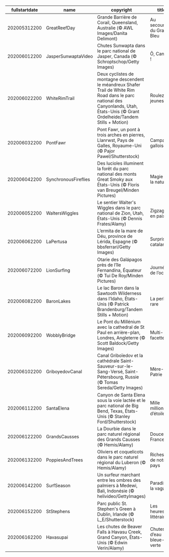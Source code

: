 |fullstartdate|name|copyright|title|image|
|--|--|--|--|--|
202005312200|GreatReefDay|Grande Barrière de Corail, Queensland, Australie (© AWL Images/Danita Delimont)|Au secours du Grand Bleu|![](/fr-FR/2020/06/202005312200GreatReefDay.jpg)|
202006012200|JasperSunwaptaVideo|Chutes Sunwapta dans le parc national de Jasper, Canada (© Schroptschop/Getty Images)|Ô, Canada !|![](/fr-FR/2020/06/202006012200JasperSunwaptaVideo.jpg)|
202006022200|WhiteRimTrail|Deux cyclistes de montagne descendent le méandreux Shafer Trail de White Rim Road dans le parc national des Canyonlands, Utah, États-Unis (© Grant Ordelheide/Tandem Stills + Motion)|Roulez jeunesse !|![](/fr-FR/2020/06/202006022200WhiteRimTrail.jpg)|
202006032200|PontFawr|Pont Fawr, un pont à trois arches en pierres, Llanrwst, Pays de Galles, Royaume-Uni (© Pajor Pawel/Shutterstock)|Campagne galloise|![](/fr-FR/2020/06/202006032200PontFawr.jpg)|
202006042200|SynchronousFireflies|Des lucioles illuminent la forêt du parc national des monts Great Smoky aux États-Unis (© Floris van Breugel/Minden Pictures)|Magie de la nature|![](/fr-FR/2020/06/202006042200SynchronousFireflies.jpg)|
202006052200|WaltersWiggles|Le sentier Walter's Wiggles dans le parc national de Zion, Utah, États-Unis (© Dennis Frates/Alamy)|Zigzaguer en paix|![](/fr-FR/2020/06/202006052200WaltersWiggles.jpg)|
202006062200|LaPertusa|L’ermita de la mare de Déu, province de Lérida, Espagne (© bbsferrari/Getty Images)|Surprise catalane|![](/fr-FR/2020/06/202006062200LaPertusa.jpg)|
202006072200|LionSurfing|Otarie des Galápagos près de l’île Fernandina, Équateur (© Tui De Roy/Minden Pictures)|Journée de l’océan|![](/fr-FR/2020/06/202006072200LionSurfing.jpg)|
202006082200|BaronLakes|Le lac Baron dans la Sawtooth Wilderness dans l’Idaho, États-Unis (© Patrick Brandenburg/Tandem Stills + Motion)|La perle rare|![](/fr-FR/2020/06/202006082200BaronLakes.jpg)|
202006092200|WobblyBridge|Le Pont du Millénium avec la cathedral de St Paul en arrière-plan, Londres, Angleterre (© Scott Baldock/Getty Images)|Multi-facettes|![](/fr-FR/2020/06/202006092200WobblyBridge.jpg)|
202006102200|GriboyedovCanal|Canal Griboïedov et la cathédrale Saint-Sauveur-sur-le-Sang-Versé, Saint-Pétersbourg, Russie (© Tomas Sereda/Getty Images)|Mère-Patrie|![](/fr-FR/2020/06/202006102200GriboyedovCanal.jpg)|
202006112200|SantaElena|Canyon de Santa Elena sous la voie lactée et le parc national de Big Bend, Texas, États-Unis (© Stanley Ford/Shutterstock)|Mille millions d’étoiles|![](/fr-FR/2020/06/202006112200SantaElena.jpg)|
202006122200|GrandsCausses|La Dourbie dans le parc naturel régional des Grands Causses (© Hemis/Alamy)|Douce France|![](/fr-FR/2020/06/202006122200GrandsCausses.jpg)|
202006132200|PoppiesAndTrees|Oliviers et coquelicots dans le parc naturel régional du Luberon (© Hemis/Alamy)|Richesses de notre pays|![](/fr-FR/2020/06/202006132200PoppiesAndTrees.jpg)|
202006142200|SurfSeason|Un surfeur marchant entre les ombres des palmiers à Medewi, Bali, Indonésie (© helivideo/GettyImages)|Paradis de la vague|![](/fr-FR/2020/06/202006142200SurfSeason.jpg)|
202006152200|StStephens|Parc public St. Stephen's Green à Dublin, Irlande (© L_E/Shutterstock)|Les heures littéraires|![](/fr-FR/2020/06/202006152200StStephens.jpg)|
202006162200|Havasupai|Les chutes de Beaver Falls à Havasu Creek, Grand Canyon, États-Unis (© Edwin Verin/Alamy)|Chutes d’eau bleue-verte|![](/fr-FR/2020/06/202006162200Havasupai.jpg)|
